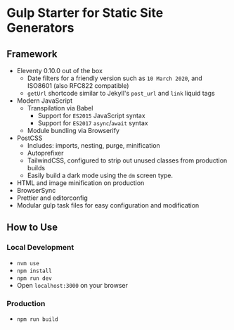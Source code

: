 # Gulp Starter for Static Site Generators

## Framework

* Eleventy 0.10.0 out of the box
  * Date filters for a friendly version such as `10 March 2020`, and ISO8601 (also RFC822 compatible)
  * `getUrl` shortcode similar to Jekyll's `post_url` and `link` liquid tags
* Modern JavaScript
  * Transpilation via Babel
    * Support for `ES2015` JavaScript syntax
    * Support for `ES2017` `async`/`await` syntax
  * Module bundling via Browserify
* PostCSS
  * Includes: imports, nesting, purge, minification
  * Autoprefixer
  * TailwindCSS, configured to strip out unused classes from production builds
  * Easily build a dark mode using the `dm` screen type.
* HTML and image minification on production
* BrowserSync
* Prettier and editorconfig
* Modular gulp task files for easy configuration and modification

## How to Use

### Local Development

* `nvm use`
* `npm install`
* `npm run dev`
* Open `localhost:3000` on your browser

### Production

* `npm run build`
